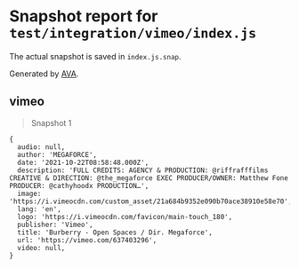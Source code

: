 # Snapshot report for `test/integration/vimeo/index.js`

The actual snapshot is saved in `index.js.snap`.

Generated by [AVA](https://avajs.dev).

## vimeo

> Snapshot 1

    {
      audio: null,
      author: 'MEGAFORCE',
      date: '2021-10-22T08:58:48.000Z',
      description: 'FULL CREDITS: AGENCY & PRODUCTION: @riffrafffilms CREATIVE & DIRECTION: @the_megaforce EXEC PRODUCER/OWNER: Matthew Fone PRODUCER: @cathyhoodx PRODUCTION…',
      image: 'https://i.vimeocdn.com/custom_asset/21a684b9352e090b70ace38910e58e70',
      lang: 'en',
      logo: 'https://i.vimeocdn.com/favicon/main-touch_180',
      publisher: 'Vimeo',
      title: 'Burberry - Open Spaces / Dir. Megaforce',
      url: 'https://vimeo.com/637403296',
      video: null,
    }
